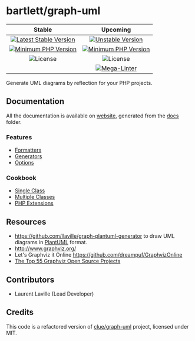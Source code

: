 <!-- markdownlint-disable MD013 -->
# bartlett/graph-uml

| Stable | Upcoming |
|:------:|:--------:|
| [![Latest Stable Version](https://img.shields.io/packagist/v/bartlett/graph-uml)](https://packagist.org/packages/bartlett/graph-uml) | [![Unstable Version](https://img.shields.io/packagist/vpre/bartlett/graph-uml)](https://packagist.org/packages/bartlett/graph-uml) |
| [![Minimum PHP Version](https://img.shields.io/packagist/php-v/bartlett/graph-uml)](https://php.net/) | [![Minimum PHP Version](https://img.shields.io/packagist/php-v/bartlett/graph-uml/dev-master)](https://php.net/) |
| ![License](https://img.shields.io/github/license/llaville/graph-uml) | ![License](https://img.shields.io/github/license/llaville/graph-uml) |
|  | [![Mega-Linter](https://github.com/llaville/graph-uml/actions/workflows/mega-linter.yml/badge.svg)](https://github.com/llaville/graph-uml/actions/workflows/mega-linter.yml)|

Generate UML diagrams by reflection for your PHP projects.

## Documentation

All the documentation is available on [website](https://llaville.github.io/graph-uml),
generated from the [docs](https://github.com/llaville/graph-uml/tree/master/docs) folder.

### Features

- [Formatters](docs/01_Features/Formatters.md)
- [Generators](docs/01_Features/Generators.md)
- [Options](docs/01_Features/Options.md)

### Cookbook

- [Single Class](docs/02_Cookbook/Single_Class.md)
- [Multiple Classes](docs/02_Cookbook/Multiple_Classes.md)
- [PHP Extensions](docs/02_Cookbook/Php_Extensions.md)

## Resources

- <https://github.com/llaville/graph-plantuml-generator> to draw UML diagrams in [PlantUML](https://plantuml.com/) format.
- <http://www.graphviz.org/>
- Let's Graphviz it Online <https://github.com/dreampuf/GraphvizOnline>
- [The Top 55 Graphviz Open Source Projects](https://awesomeopensource.com/projects/graphviz)

## Contributors

- Laurent Laville (Lead Developer)

## Credits

This code is a refactored version of [clue/graph-uml](https://github.com/clue/graph-uml) project, licensed under MIT.
